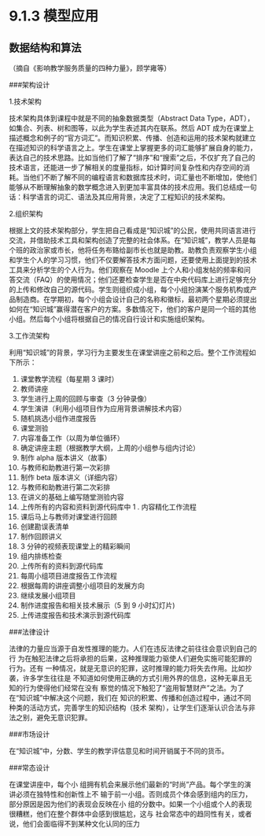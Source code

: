 # 9.1.3 模型应用
## 数据结构和算法
（摘自《影响教学服务质量的四种力量》，顾学雍等）

###架构设计

1.技术架构

技术架构具体到课程中就是不同的抽象数据类型（Abstract Data Type，ADT），如集合、列表、树和图等，以此为学生表述其内在联系。然后 ADT 成为在课堂上描述概念和例子的“官方词汇”。而知识积累、传播、创造和运用的技术架构就建立在描述知识的科学语言之上。学生在课堂上掌握更多的词汇能够扩展自身的能力，表达自己的技术思路。比如当他们了解了“排序”和“搜索”之后，不仅扩充了自己的技术语言，还能进一步了解相关的度量指标，如计算时间复杂性和内存空间的消耗。当他们不断了解不同的编程语言和数据库技术时，词汇量也不断增加，使他们能够从不断理解抽象的数学概念进入到更加丰富具体的技术应用。我们总结成一句话：科学语言的词汇、语法及其应用背景，决定了工程知识的技术架构。

2.组织架构

根据上文的技术架构部分，学生把自己看成是“知识城”的公民，使用共同语言进行交流，并借助技术工具和架构创造了完整的社会体系。在“知识城”，教学人员是每个班的政治家或市长，他将任务布臵给副市长也就是助教。助教负责观察学生小组和学生个人的学习习惯，他们不仅要解答技术方面问题，还要使用上面提到的技术工具来分析学生的个人行为。他们观察在 Moodle 上个人和小组发帖的频率和问答交流（FAQ）的使用情况；他们还要检查学生是否在中央代码库上进行足够充分的上传和修改自己的源代码。学生则组织成小组，每个小组扮演某个服务机构或产品制造商。在学期初，每个小组会设计自己的名称和徽标，最初两个星期必须提出如何在“知识城”赢得潜在客户的方案。多数情况下，他们的客户是同一个班的其他小组。然后每个小组将根据自己的情况自行设计和实施组织架构。


3.工作流架构

利用“知识城”的背景，学习行为主要发生在课堂讲座之前和之后。整个工作流程如下所示：
1. 课堂教学流程（每星期 3 课时）
1. 教师讲座
1. 学生进行上周的回顾与审查（3 分钟录像）
1. 学生演讲（利用小组项目作为应用背景讲解技术内容）
1. 随机挑选小组作进度报告
1. 课堂测验
1. 内容准备工作（以周为单位循环）
1. 确定讲座主题（根据教学大纲，上周的小组参与组内讨论）
1. 制作 alpha 版本讲义（故事）
1. 与教师和助教进行第一次彩排
1. 制作 beta 版本讲义（详细内容）
1. 与教师和助教进行第二次彩排
1. 在讲义的基础上编写随堂测验内容
1. 上传所有的内容和资料到源代码库中
1 . 内容精化工作流程
1. 课后马上与教师对课堂进行回顾
1. 创建勘误表清单
1. 制作回顾讲义
1. 3 分钟的视频表现课堂上的精彩瞬间
1. 组内排练检查
1. 上传所有的资料到源代码库
1. 每周小组项目进度报告工作流程
1. 根据每周的讲座调整小组项目的发展方向
1. 继续发展小组项目
1. 制作进度报告和相关技术展示（5 到 9 小时幻灯片)
1. 上传进度报告和技术演示到源代码库


###法律设计

法律的力量应当源于自发性推理的能力。人们在违反法律之前往往会意识到自己的行
为在触犯法律之后将承担的后果，这种推理能力驱使人们避免实施可能犯罪的行为。还有
一种情况，就是无意识的犯罪，这时推理的能力将失去作用。比如抄袭，许多学生往往是
不知道如何使用正确的方式引用外界的信息，这种无辜且无知的行为使得他们经常在没有
察觉的情况下触犯了“盗用智慧财产”之法。为了在“知识城”中解决这个问题，我们在
知识的积累、传播和创造过程中，通过不同种类的活动方式，完善学生的知识结构（技术
架构），让学生们逐渐认识合法与非法之别，避免无意识犯罪。

###市场设计

在“知识城”中，分数、学生的教学评估意见和时间开销属于不同的货币。

###常态设计

在课堂讲座中，每个小
组拥有机会来展示他们最新的“时尚”产品。每个学生的演讲必须在独特性和创新性上不
输于前一小组。否则成员个体会感到组内的压力，部分原因是因为他们的表现会反映在小
组的分数中。如果一个小组或个人的表现很糟糕，他们在整个群体中会感到很尴尬，这与
社会常态中的趋同性有关，或者说，他们会面临得不到某种文化认同的压力



